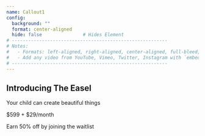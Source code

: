 ```yaml
---
name: Callout1
config:
  background: ""
  format: center-aligned
  hide: false               # Hides Element
# ---------------------------------------------------------
# Notes:
#   - Formats: left-aligned, right-aligned, center-aligned, full-bleed, big-numbers
#   - Add any video from YouTube, Vimeo, Twitter, Instagram with `embed: <URL TO VIDEO>`
# ---------------------------------------------------------
---
```


<section>

## Introducing The Easel

Your child can create beautiful things

$599 + $29/month

Earn 50% off by joining the waitlist

</section>

